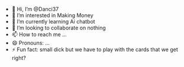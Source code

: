 - 👋 Hi, I’m @Danci37
- 👀 I’m interested in Making Money
- 🌱 I’m currently learning Ai chatbot
- 💞️ I’m looking to collaborate on nothing
- 📫 How to reach me ...
- 😄 Pronouns: ...
- ⚡ Fun fact: small dick but we have to play with the cards that we get right?

<!---
Danci37/Danci37 is a ✨ special ✨ repository because its `README.md` (this file) appears on your GitHub profile.
You can click the Preview link to take a look at your changes.
--->
